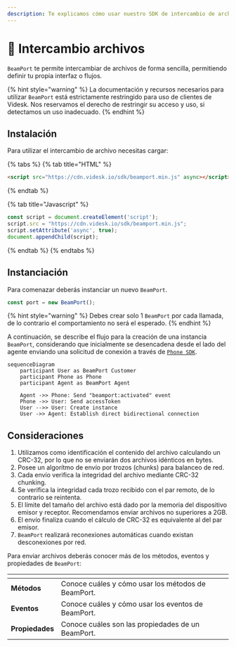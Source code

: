 ```yaml
---
description: Te explicamos cómo usar nuestro SDK de intercambio de archivos.
---
```


# 📂 Intercambio archivos

`BeamPort` te permite intercambiar de archivos de forma sencilla, permitiendo definir tu propia interfaz o flujos.

{% hint style="warning" %}
La documentación y recursos necesarios para utilizar `BeamPort` está estrictamente restringido para uso de clientes de Videsk. Nos reservamos el derecho de restringir su acceso y uso, si detectamos un uso inadecuado.
{% endhint %}

## Instalación

Para utilizar el intercambio de archivo necesitas cargar:

{% tabs %}
{% tab title="HTML" %}
```html
<script src="https://cdn.videsk.io/sdk/beamport.min.js" async></script>
```
{% endtab %}

{% tab title="Javascript" %}
```javascript
const script = document.createElement('script');
script.src = "https://cdn.videsk.io/sdk/beamport.min.js";
script.setAttribute('async', true);
document.appendChild(script);
```
{% endtab %}
{% endtabs %}

## Instanciación

Para comenazar deberás instanciar un nuevo `BeamPort`.

```javascript
const port = new BeamPort();
```

{% hint style="warning" %}
Debes crear solo 1 `BeamPort` por cada llamada, de lo contrario el comportamiento no será el esperado.
{% endhint %}

A continuación, se describe el flujo para la creación de una instancia `BeamPort`, considerando que inicialmente se desencadena desde el lado del agente enviando una solicitud de conexión a través de [`Phone SDK`](../phone/).

```mermaid
sequenceDiagram
    participant User as BeamPort Customer
    participant Phone as Phone
    participant Agent as BeamPort Agent

    Agent ->> Phone: Send "beamport:activated" event
    Phone ->> User: Send accessToken
    User -->> User: Create instance
    User ->> Agent: Establish direct bidirectional connection
```

## Consideraciones

1. Utilizamos como identificación el contenido del archivo calculando un CRC-32, por lo que no se enviarán dos archivos idénticos en bytes.
2. Posee un algorítmo de envío por trozos (chunks) para balanceo de red.
3. Cada envío verifica la integridad del archivo mediante CRC-32 chunking.
4. Se verifica la integridad cada trozo recibido con el par remoto, de lo contrario se reintenta.
5. El límite del tamaño del archivo está dado por la memoria del dispositivo emisor y receptor. Recomendamos enviar archivos no superiores a 2GB.
6. El envío finaliza cuando el cálculo de CRC-32 es equivalente al del par emisor.
7. `BeamPort` realizará reconexiones automáticas cuando existan desconexiones por red.



Para enviar archivos deberás conocer más de los métodos, eventos y propiedades de `BeamPort`:

<table data-view="cards"><thead><tr><th></th><th></th><th></th></tr></thead><tbody><tr><td><strong>Métodos</strong></td><td>Conoce cuáles y cómo usar los métodos de BeamPort.</td><td></td></tr><tr><td><strong>Eventos</strong></td><td>Conoce cuáles y cómo usar los eventos de BeamPort.</td><td></td></tr><tr><td><strong>Propiedades</strong></td><td>Conoce cuáles son las propiedades de un BeamPort.</td><td></td></tr></tbody></table>
